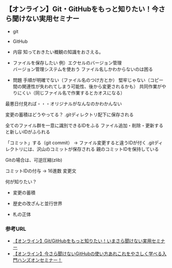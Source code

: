 ## 【オンライン】Git・GitHubをもっと知りたい！今さら聞けない実用セミナー
- git
- GitHub

- 内容
知っておきたい概観の知識をおさえる。

- ファイルを保存したい
例）エクセルのバージョン管理<br />
バージョン管理システムを使おう
ファイル名しかわからないのは困る

- 問題
手順が明確でない（ファイル名のつけ方とか）
堅牢じゃない（コピー間の関連性が失われてしまう可能性、後から変更されるかも）
共同作業がやりにくい（同じファイル名で作業するとカオスになる）

最悪日付見れば・・・オリジナルがなんなのかわかんない

変更の蓄積はどうやってる？
.gitディレクトリ配下に保存される

全てのファイル群を一意に識別できるIDをふる
ファイル追加・削除・更新すると新しいIDがふられる

「コミット」する（git commit）
-> ファイル変更すると違うIDが付く
.gitディレクトリには、沢山のコミットが保存される
親のコミットIDを保持している

Gitの場合は、可逆圧縮(zlib)




コミットIDの付与 -> 16進数
変更文








何が知りたい？



- 変更の蓄積

- 歴史の改ざんと並行世界

- 札の正体

### 参考URL
- [【オンライン】Git/GitHubをもっと知りたい！いまさら聞けない実用セミナー](https://algyan.connpass.com/event/208747/ "【オンライン】Git/GitHubをもっと知りたい！いまさら聞けない実用セミナー")
- [【オンライン】今さら聞けないGitHubの使い方あれこれをやさしく学べる入門ハンズオンセミナー！](https://www.youtube.com/watch?v=KaflG9Y7Mzw "【オンライン】今さら聞けないGitHubの使い方あれこれをやさしく学べる入門ハンズオンセミナー！")